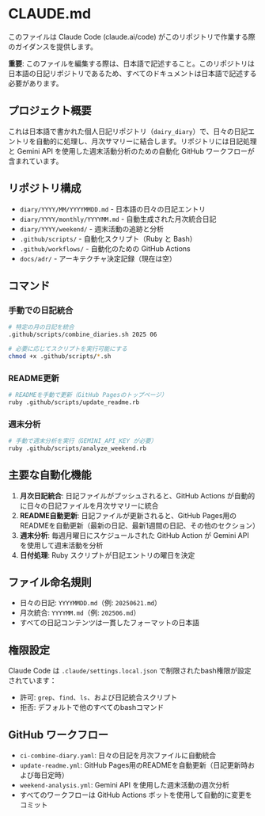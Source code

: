 # CLAUDE.md

このファイルは Claude Code (claude.ai/code) がこのリポジトリで作業する際のガイダンスを提供します。

**重要**: このファイルを編集する際は、日本語で記述すること。このリポジトリは日本語の日記リポジトリであるため、すべてのドキュメントは日本語で記述する必要があります。

## プロジェクト概要

これは日本語で書かれた個人日記リポジトリ（`dairy_diary`）で、日々の日記エントリを自動的に処理し、月次サマリーに結合します。リポジトリには日記処理と Gemini API を使用した週末活動分析のための自動化 GitHub ワークフローが含まれています。

## リポジトリ構成

- `diary/YYYY/MM/YYYYMMDD.md` - 日本語の日々の日記エントリ
- `diary/YYYY/monthly/YYYYMM.md` - 自動生成された月次統合日記
- `diary/YYYY/weekend/` - 週末活動の追跡と分析
- `.github/scripts/` - 自動化スクリプト（Ruby と Bash）
- `.github/workflows/` - 自動化のための GitHub Actions
- `docs/adr/` - アーキテクチャ決定記録（現在は空）

## コマンド

### 手動での日記統合
```bash
# 特定の月の日記を統合
.github/scripts/combine_diaries.sh 2025 06

# 必要に応じてスクリプトを実行可能にする
chmod +x .github/scripts/*.sh
```

### README更新
```bash
# READMEを手動で更新（GitHub Pagesのトップページ）
ruby .github/scripts/update_readme.rb
```

### 週末分析
```bash
# 手動で週末分析を実行（GEMINI_API_KEY が必要）
ruby .github/scripts/analyze_weekend.rb
```

## 主要な自動化機能

1. **月次日記統合**: 日記ファイルがプッシュされると、GitHub Actions が自動的に日々の日記ファイルを月次サマリーに統合
2. **README自動更新**: 日記ファイルが更新されると、GitHub Pages用のREADMEを自動更新（最新の日記、最新1週間の日記、その他のセクション）
3. **週末分析**: 毎週月曜日にスケジュールされた GitHub Action が Gemini API を使用して週末活動を分析
4. **日付処理**: Ruby スクリプトが日記エントリの曜日を決定

## ファイル命名規則

- 日々の日記: `YYYYMMDD.md`（例: `20250621.md`）
- 月次統合: `YYYYMM.md`（例: `202506.md`）
- すべての日記コンテンツは一貫したフォーマットの日本語

## 権限設定

Claude Code は `.claude/settings.local.json` で制限されたbash権限が設定されています：
- 許可: `grep`、`find`、`ls`、および日記統合スクリプト
- 拒否: デフォルトで他のすべてのbashコマンド

## GitHub ワークフロー

- `ci-combine-diary.yaml`: 日々の日記を月次ファイルに自動統合
- `update-readme.yml`: GitHub Pages用のREADMEを自動更新（日記更新時および毎日定時）
- `weekend-analysis.yml`: Gemini API を使用した週末活動の週次分析
- すべてのワークフローは GitHub Actions ボットを使用して自動的に変更をコミット